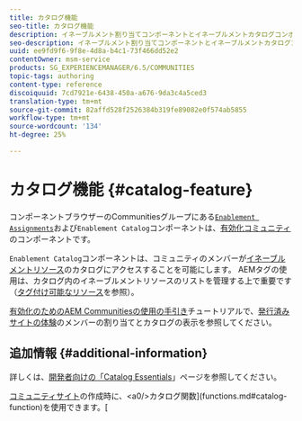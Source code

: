 ```yaml
---
title: カタログ機能
seo-title: カタログ機能
description: イネーブルメント割り当てコンポーネントとイネーブルメントカタログコンポーネントは、イネーブルメントコミュニティのコンポーネントです
seo-description: イネーブルメント割り当てコンポーネントとイネーブルメントカタログコンポーネントは、イネーブルメントコミュニティのコンポーネントです
uuid: ee9fd9f6-9f8e-4d8a-b4c1-73f466dd52e2
contentOwner: msm-service
products: SG_EXPERIENCEMANAGER/6.5/COMMUNITIES
topic-tags: authoring
content-type: reference
discoiquuid: 7cd7921e-6438-450a-a676-9da3c4a5ced3
translation-type: tm+mt
source-git-commit: 82affd528f2526384b319fe89082e0f574ab5855
workflow-type: tm+mt
source-wordcount: '134'
ht-degree: 25%

---
```



# カタログ機能  {#catalog-feature}

コンポーネントブラウザーのCommunitiesグループにある[`Enablement Assignments`](assignments.md)および`Enablement Catalog`コンポーネントは、[有効化コミュニティ](overview.md#enablement-community)のコンポーネントです。

`Enablement Catalog`コンポーネントは、コミュニティのメンバーが[イネーブルメントリソース](resources.md)のカタログにアクセスすることを可能にします。 AEMタグの使用は、カタログ内のイネーブルメントリソースのリストを管理する上で重要です（[タグ付け可能なリソース](tag-resources.md)を参照）。

[有効化のためのAEM Communitiesの使用の手引き](getting-started-enablement.md)チュートリアルで、[発行済みサイトの体験](enablement-published-site.md)のメンバーの割り当てとカタログの表示を参照してください。

## 追加情報 {#additional-information}

詳しくは、[開発者向けの「Catalog Essentials](catalog-developer-essentials.md)」ページを参照してください。

[コミュニティサイト](sites-console.md)の作成時に、&lt;a0/>カタログ関数](functions.md#catalog-function)を使用できます。[
